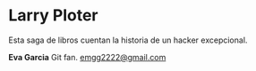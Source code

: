 # Larry Ploter

Esta saga de libros cuentan la historia de un hacker excepcional.

**Eva Garcia** Git fan.
emgg2222@gmail.com
